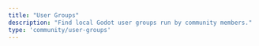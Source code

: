 ```yaml
---
title: "User Groups"
description: "Find local Godot user groups run by community members."
type: 'community/user-groups'
---
```


